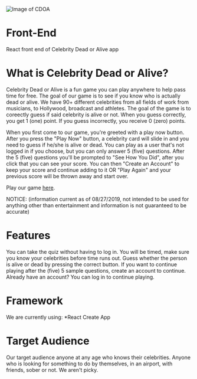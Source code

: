 ![Image of CDOA](https://res.cloudinary.com/studio-mogwai/image/upload/v1567102017/cdoa_logo.png)
# Front-End
React front end of Celebrity Dead or Alive app

# What is Celebrity Dead or Alive?
Celebrity Dead or Alive is a fun game you can play anywhere to help pass time for free. The goal of our game is to see if you know who is actually dead or alive. We have 90+ different celebrities from all fields of work from musicians, to Hollywood, broadcast and athletes. The goal of the game is to coreectly guess if said celebrity is alive or not. When you guess correctly, you get 1 (one) point. If you guess incorrectly, you receive 0 (zero) points.

When you first come to our game, you're greeted with a play now button. After you press the "Play Now" button, a celebrity card will slide in and you need to guess if he/she is alive or dead. You can play as a user that's not logged in if you choose, but you can only answer 5 (five) questions. After the 5 (five) questions you'll be prompted to "See How You Did", after you click that you can see your score. You can then "Create an Account" to keep your score and continue adding to it OR "Play Again" and your previous score will be thrown away and start over.


Play our game [here](https://pedantic-bardeen-27d080.netlify.com/).

NOTICE: (information current as of 08/27/2019, not intended to be used for anything other than entertainment and information is not guaranteed to be accurate)

# Features
You can take the quiz without having to log in.
You will be timed, make sure you know your celebrities before time runs out.
Guess whether the person is alive or dead by pressing the correct button.
If you want to continue playing after the (five) 5 sample questions, create an account to continue. 
Already have an account? You can log in to continue playing.

# Framework
We are currently using:
*React Create App

# Target Audience
Our target audience anyone at any age who knows their celebrities. 
Anyone who is looking for something to do by themselves, in an airport, with friends, sober or not. We aren't picky.

